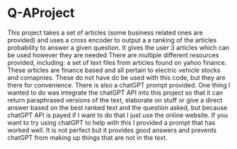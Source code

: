 # Q-AProject
This project takes a set of articles (some business related ones are provided) and uses a cross encoder to output a a ranking of the articles probability to answer a given question. It gives the user 3 articles which can be used however they are needed
There are multiple different resources provided, including: a set of text files from articles found on yahoo finance. These articles are finance based and all pertain to electric vehicle stocks and comapnies. These do not have do be used with this code, but they are there for convenience. 
There is also a chatGPT prompt provided. One thing I wanted to do was integrate the chatGPT API into this project so that it can return paraphrased versions of the text, elaborate on stuff or give a direct answer based on the best ranked text and the question asked, but because chatGPT API is payed if I want to do that I just use the online website. If you want to try using chatGPT to help with this I provided a prompt that has worked well. It is not perfect but it provides good answers and prevents chatGPT from making up things that are not in the text.
